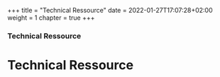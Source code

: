 +++
title = "Technical Ressource"
date = 2022-01-27T17:07:28+02:00
weight = 1
chapter = true
+++

### Technical Ressource

# Technical Ressource